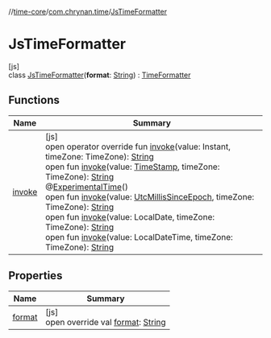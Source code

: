 //[time-core](../../../index.md)/[com.chrynan.time](../index.md)/[JsTimeFormatter](index.md)

# JsTimeFormatter

[js]\
class [JsTimeFormatter](index.md)(**format**: [String](https://kotlinlang.org/api/latest/jvm/stdlib/kotlin/-string/index.html)) : [TimeFormatter](../-time-formatter/index.md)

## Functions

| Name | Summary |
|---|---|
| [invoke](invoke.md) | [js]<br>open operator override fun [invoke](invoke.md)(value: Instant, timeZone: TimeZone): [String](https://kotlinlang.org/api/latest/jvm/stdlib/kotlin/-string/index.html)<br>open fun [invoke](index.md#-529041462%2FFunctions%2F1894250985)(value: [TimeStamp](../-time-stamp/index.md), timeZone: TimeZone): [String](https://kotlinlang.org/api/latest/jvm/stdlib/kotlin/-string/index.html)<br>@[ExperimentalTime](https://kotlinlang.org/api/latest/jvm/stdlib/kotlin.time/-experimental-time/index.html)()<br>open fun [invoke](index.md#-427062329%2FFunctions%2F1894250985)(value: [UtcMillisSinceEpoch](../-utc-millis-since-epoch/index.md), timeZone: TimeZone): [String](https://kotlinlang.org/api/latest/jvm/stdlib/kotlin/-string/index.html)<br>open fun [invoke](index.md#-1377612210%2FFunctions%2F1894250985)(value: LocalDate, timeZone: TimeZone): [String](https://kotlinlang.org/api/latest/jvm/stdlib/kotlin/-string/index.html)<br>open fun [invoke](index.md#968901505%2FFunctions%2F1894250985)(value: LocalDateTime, timeZone: TimeZone): [String](https://kotlinlang.org/api/latest/jvm/stdlib/kotlin/-string/index.html) |

## Properties

| Name | Summary |
|---|---|
| [format](format.md) | [js]<br>open override val [format](format.md): [String](https://kotlinlang.org/api/latest/jvm/stdlib/kotlin/-string/index.html) |
